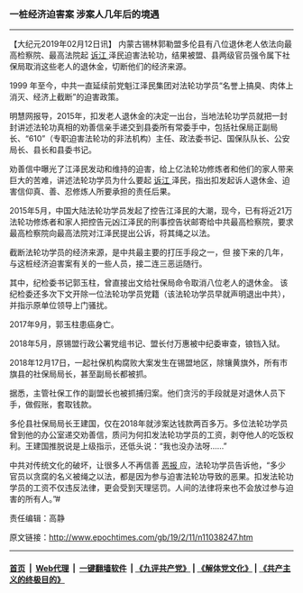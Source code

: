 ### 一桩经济迫害案 涉案人几年后的境遇
------------------------

<p>
 【大纪元2019年02月12日讯】 内蒙古锡林郭勒盟多伦县有八位退休老人依法向最高检察院、最高法院起
 <a href="http://www.epochtimes.com/gb/tag/%E8%AF%89%E6%B1%9F.html">
  诉江
 </a>
 泽民迫害法轮功，结果被盟、县两级官员强令属下社保局取消这些老人的退休金，切断他们的经济来源。
</p>
<p class="p4">
 <span class="s3">
  1999
 </span>
 <span class="s1">
  年至今，中共一直延续前党魁江泽民集团对法轮功学员“名誉上搞臭、肉体上消灭、经济上截断”的迫害政策。
 </span>
</p>
<p class="p5">
 <span class="s1">
  明慧网报导，2015年，扣发老人退休金的决定一出台，当地法轮功学员就把一封封讲述法轮功真相的劝善信亲手递交到县委所有常委手中，包括社保局正副局长、“610”（专职迫害法轮功的非法机构）主任、政法委书记、国保队队长、公安局长、县长和县委书记。
 </span>
</p>
<p class="p5">
 <span class="s1">
  劝善信中曝光了江泽民发动和维持的迫害，给上亿法轮功修炼者和他们的家人带来巨大的苦难，讲述法轮功学员为什么要起
  <a href="http://www.epochtimes.com/gb/tag/%E8%AF%89%E6%B1%9F.html">
   诉江
  </a>
  泽民，指出扣发起诉人退休金、迫害信仰真、善、忍修炼人所要承担的责任后果。
 </span>
</p>
<p class="p7">
 <span class="s1">
  2015年5月，中国大陆法轮功学员发起了控告江泽民的大潮，现今，已有将近21万法轮功修炼者和家人把控告元凶江泽民的刑事控告状邮寄给中共最高检察院，要求最高检察院向最高法院对江泽民提出公诉，将其绳之以法。
 </span>
</p>
<p class="p7">
 截断法轮功学员的经济来源，是中共最主要的打压手段之一，但
 <span class="s1">
  接下来的几年，与这桩经济迫害案有关的一些人员，接二连三恶运随行。
 </span>
</p>
<p class="p5">
 <span class="s1">
  其中，纪检委书记郭玉柱，曾直接出文给社保局命令取消八位老人的退休金。
 </span>
 <span class="s1">
  该纪检委还多次下文开除一位法轮功学员党籍（该法轮功学员早就声明退出中共），并指示原单位领导上门骚扰。
 </span>
</p>
<p class="p5">
 <span class="s1">
  2017年9月，郭玉柱患癌身亡。
 </span>
</p>
<p class="p5">
 <span class="s1">
  2018年5月，原锡盟行政公署党组书记、盟长付万惠被中纪委审查，锒铛入狱。
 </span>
</p>
<p class="p5">
 <span class="s1">
  2018年12月17日，一起社保机构腐败大案发生在锡盟地区，除镶黄旗外，所有市旗县的社保局局长，甚至副局长都被抓。
 </span>
</p>
<p class="p5">
 <span class="s1">
  据悉，主管社保工作的副盟长也被抓捕归案。他们贪污的手段就是对退休人员下手，做假账，套取钱款。
 </span>
</p>
<p class="p5">
 <span class="s1">
  多伦县社保局局长王建国，仅在2018年就涉案达钱款两百多万。多位法轮功学员曾到他的办公室递交劝善信，质问为何扣发法轮功学员的工资，剥夺他人的吃饭权利。王建国推脱说是上级指示，还低头说：“我也没办法呀……”
 </span>
</p>
<p class="p5">
 中共对传统文化的破坏，让很多人不再信善
 <a href="http://www.epochtimes.com/gb/tag/%E6%81%B6%E6%8A%A5.html">
  恶报
 </a>
 应，法轮功学员告诉他，“多少官员以贪腐的名义被绳之以法，都是因为参与迫害法轮功导致的恶果。扣发法轮功学员的工资不仅违反法律，更会受到天理惩罚。人间的法律将来也不会放过参与迫害的所有人。”#
</p>
<p class="p5">
 责任编辑：高静
</p>

原文链接：http://www.epochtimes.com/gb/19/2/11/n11038247.htm


------------------------
#### [首页](https://github.com/gfw-breaker/banned-news/blob/master/README.md) &nbsp;|&nbsp; [Web代理](https://github.com/labour-camp/helloworld) &nbsp;|&nbsp; [一键翻墙软件](https://github.com/gfw-breaker/nogfw/blob/master/README.md) &nbsp;| [《九评共产党》](https://github.com/gfw-breaker/9ping.md/blob/master/README.md#九评之一评共产党是什么) | [《解体党文化》](https://github.com/gfw-breaker/jtdwh.md/blob/master/README.md) | [《共产主义的终极目的》](https://github.com/gfw-breaker/gczydzjmd.md/blob/master/README.md)

